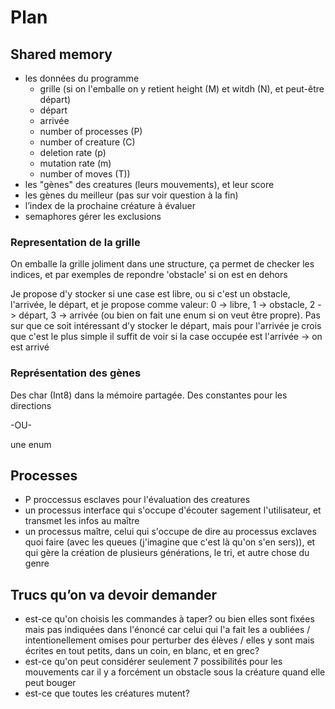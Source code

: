 # Plan

## Shared memory

- les données du programme
  - grille (si on l'emballe on y retient height (M) et witdh (N), et peut-être départ)
  - départ
  - arrivée
  - number of processes (P)
  - number of creature (C)
  - deletion rate (p)
  - mutation rate (m)
  - number of moves (T))
- les "gènes" des creatures (leurs mouvements), et leur score
- les gènes du meilleur (pas sur voir question à la fin)
- l’index de la prochaine créature à évaluer
- semaphores gérer les exclusions

### Representation de la grille

On emballe la grille joliment dans une structure, ça permet de checker les indices, et par exemples de repondre 'obstacle' si on est en dehors

Je propose d'y stocker si une case est libre, ou si c'est un obstacle, l'arrivée, le départ, et je propose comme valeur: 0 -> libre, 1 -> obstacle, 2 -> départ, 3 -> arrivée (ou bien on fait une enum si on veut être propre). Pas sur que ce soit intéressant d'y stocker le départ, mais pour l'arrivée je crois que c'est le plus simple il suffit de voir si la case occupée est l'arrivée -> on est arrivé

### Représentation des gènes

Des char (Int8) dans la mémoire partagée. Des constantes pour les directions

-OU-

une enum

## Processes

- P proccessus esclaves pour l'évaluation des creatures
- un processus interface qui s'occupe d'écouter sagement l'utilisateur, et transmet les infos au maître
- un processus maître, celui qui s'occupe de dire au processus exclaves quoi faire (avec les queues (j'imagine que c'est là qu'on s'en sers)), et qui gère la création de plusieurs générations, le tri, et autre chose du genre

## Trucs qu’on va devoir demander

- est-ce qu'on choisis les commandes à taper? ou bien elles sont fixées mais pas indiquées dans l'énoncé car celui qui l'a fait les a oubliées / intentionellement omises pour perturber des élèves / elles y sont mais écrites en tout petits, dans un coin, en blanc, et en grec?
- est-ce qu'on peut considérer seulement 7 possibilités pour les mouvements car il y a forcément un obstacle sous la créature quand elle peut bouger
- est-ce que toutes les créatures mutent?
